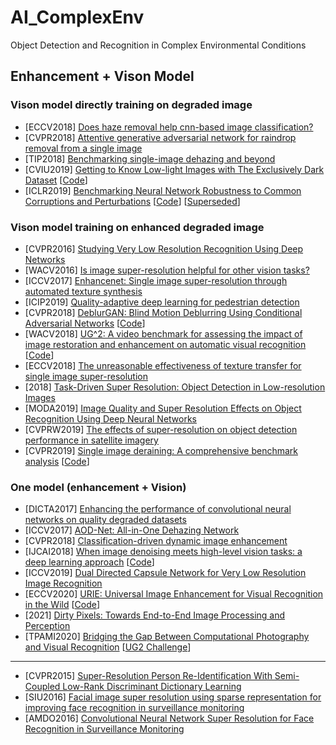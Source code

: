 # AI_ComplexEnv
Object Detection and Recognition in Complex Environmental Conditions

## Enhancement + Vison Model
### Vison model directly training on degraded image
- [ECCV2018] [Does haze removal help cnn-based image classification?](https://arxiv.org/abs/1810.05716)
- [CVPR2018] [Attentive generative adversarial network for raindrop removal from a single image](https://arxiv.org/abs/1711.10098)
- [TIP2018] [Benchmarking single-image dehazing and beyond](https://arxiv.org/abs/1712.04143)
- [CVIU2019] [Getting to Know Low-light Images with The Exclusively Dark Dataset](https://arxiv.org/abs/1805.11227) [[Code](https://github.com/cs-chan/Exclusively-Dark-Image-Dataset)]
- [ICLR2019] [Benchmarking Neural Network Robustness to Common Corruptions and Perturbations](https://arxiv.org/abs/1903.12261) [[Code](https://github.com/hendrycks/robustness)] [[Superseded](https://arxiv.org/abs/1807.01697)]

### Vison model training on enhanced degraded image
- [CVPR2016] [Studying Very Low Resolution Recognition Using Deep Networks](https://arxiv.org/abs/1601.04153)
- [WACV2016] [Is image super-resolution helpful for other vision tasks?](https://arxiv.org/abs/1509.07009)
- [ICCV2017] [Enhancenet: Single image super-resolution through automated texture synthesis](https://arxiv.org/abs/1612.07919)
- [ICIP2019] [Quality-adaptive deep learning for pedestrian detection](https://engineering.purdue.edu/~dgueraco/content/pedestrian-two-stages.pdf)
- [CVPR2018] [DeblurGAN: Blind Motion Deblurring Using Conditional Adversarial Networks](https://arxiv.org/abs/1711.07064) [[Code](https://github.com/KupynOrest/DeblurGAN)]
- [WACV2018] [UG^2: A video benchmark for assessing the impact of image restoration and enhancement on automatic visual recognition](https://arxiv.org/abs/1710.02909) [[Code](https://goo.gl/AjA6En)]
- [ECCV2018] [The unreasonable effectiveness of texture transfer for single image super-resolution](https://link.springer.com/chapter/10.1007/978-3-030-11021-5_6)
- [2018] [Task-Driven Super Resolution: Object Detection in Low-resolution Images](https://arxiv.org/abs/1803.11316)
- [MODA2019] [Image Quality and Super Resolution Effects on Object Recognition Using Deep Neural Networks](https://www.researchgate.net/profile/Christoph-Borel/publication/333068978_Image_quality_and_super_resolution_effects_on_object_recognition_using_deep_neural_networks/links/5f10707445851512999e9ba2/Image-quality-and-super-resolution-effects-on-object-recognition-using-deep-neural-networks.pdf)
- [CVPRW2019] [The effects of super-resolution on object detection performance in satellite imagery](https://arxiv.org/abs/1812.04098)
- [CVPR2019] [Single image deraining: A comprehensive benchmark analysis](https://arxiv.org/abs/1903.08558) [[Code](https://github.com/lsy17096535/Single-Image-Deraining)]



### One model (enhancement + Vision)
- [DICTA2017] [Enhancing the performance of convolutional neural networks on quality degraded datasets](https://arxiv.org/abs/1710.06805)
- [ICCV2017] [AOD-Net: All-in-One Dehazing Network](https://ieeexplore.ieee.org/abstract/document/8237773)
- [CVPR2018] [Classification-driven dynamic image enhancement](https://arxiv.org/abs/1710.07558)
- [IJCAI2018] [When image denoising meets high-level vision tasks: a deep learning approach](https://arxiv.org/abs/1706.04284) [[Code](https://github.com/Ding-Liu/DeepDenoising)]
- [ICCV2019] [Dual Directed Capsule Network for Very Low Resolution Image Recognition](https://arxiv.org/abs/1908.10027)
- [ECCV2020] [URIE: Universal Image Enhancement for Visual Recognition in the Wild](https://arxiv.org/abs/2007.08979) [[Code](https://github.com/taeyoungson/urie)]
- [2021] [Dirty Pixels: Towards End-to-End Image Processing and Perception](https://arxiv.org/abs/1701.06487)
- [TPAMI2020] [Bridging the Gap Between Computational Photography and Visual Recognition](https://arxiv.org/abs/1901.09482) [[UG2 Challenge](http://cvpr2021.ug2challenge.org/)]

---

- [CVPR2015] [Super-Resolution Person Re-Identification With Semi-Coupled Low-Rank Discriminant Dictionary Learning](https://openaccess.thecvf.com/content_cvpr_2015/html/Jing_Super-Resolution_Person_Re-Identification_2015_CVPR_paper.html)
- [SIU2016] [Facial image super resolution using sparse representation for improving face recognition in surveillance monitoring](https://ieeexplore.ieee.org/abstract/document/7495771)
- [AMDO2016] [Convolutional Neural Network Super Resolution for Face Recognition in Surveillance Monitoring](https://link.springer.com/chapter/10.1007/978-3-319-41778-3_18)

